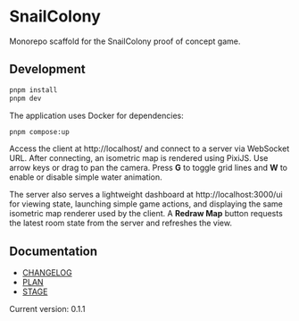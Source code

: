 # SnailColony

Monorepo scaffold for the SnailColony proof of concept game.

## Development

```bash
pnpm install
pnpm dev
```

The application uses Docker for dependencies:

```bash
pnpm compose:up
```

Access the client at http://localhost/ and connect to a server via WebSocket URL. After connecting,
an isometric map is rendered using PixiJS. Use arrow keys or drag to pan the camera. Press **G** to
toggle grid lines and **W** to enable or disable simple water animation.

The server also serves a lightweight dashboard at http://localhost:3000/ui for viewing state, launching simple game actions, and displaying the same isometric map renderer used by the client. A **Redraw Map** button requests the latest room state from the server and refreshes the view.

## Documentation

- [CHANGELOG](CHANGELOG.md)
- [PLAN](PLAN.md)
- [STAGE](STAGE.md)

Current version: 0.1.1
